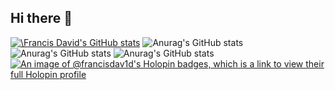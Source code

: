## Hi there 👋

<!--
**francisdav1d/francisdav1d** is a ✨ _special_ ✨ repository because its `README.md` (this file) appears on your GitHub profile.

Here are some ideas to get you started:

- 🔭 I’m currently working on ...
- 🌱 I’m currently learning ...
- 👯 I’m looking to collaborate on ...
- 🤔 I’m looking for help with ...
- 💬 Ask me about ...
- 📫 How to reach me: ...
- 😄 Pronouns: ...
- ⚡ Fun fact: ...
   -->
  [![\Francis David's GitHub stats](https://github-readme-stats.vercel.app/api?username=francisdav1d)](https://github.com/anuraghazra/github-readme-stats)
  ![Anurag's GitHub stats](https://github-readme-stats.vercel.app/api?username=anuraghazra&show_icons=true&theme=ambient_gradient)
  ![Anurag's GitHub stats](https://github-readme-stats.vercel.app/api?username=francisdav1d&show=reviews,discussions_started,discussions_answered,prs_merged,prs_merged_percentage)
  ![Anurag's GitHub stats](https://github-readme-stats.vercel.app/api?username=francisdav1d&show_icons=true)
[![An image of @francisdav1d's Holopin badges, which is a link to view their full Holopin profile](https://holopin.me/francisdav1d)](https://holopin.io/@francisdav1d)

